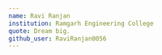 ```yaml
---
name: Ravi Ranjan
institution: Ramgarh Engineering College
quote: Dream big.
github_user: RaviRanjan0056
---
```

